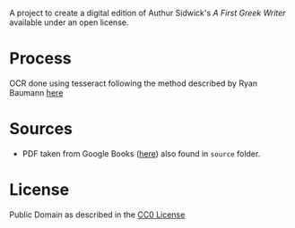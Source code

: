A project to create a digital edition of Authur Sidwick's *A First Greek Writer* available under an open license. 

# Process

OCR done using tesseract following the method described by Ryan Baumann [here](https://ryanfb.xyz/etc/2014/11/13/command_line_ocr_on_mac_os_x.html)

# Sources

* PDF taken from Google Books ([here](https://books.googleusercontent.com/books/content?req=AKW5QadehGUHJYsWBeuXEwt2Mb-_9v6KVbeRqwMhMpMd4C3VACh21xEfua0NA4Fyaj5bUDGMyAQXL_5ucipzlZUyt3x_tQROAiJS4sh-Mw9ZnNaBgqedMqXUBzG-WLif3jBqmZwsPvne-20jxlyM7nuIaTx93Vo6IibslSysfB7jfdPg3D-_B9jPWVb8G850PfqGkmfcOGWk9PTo9dN58WDlwGZgob_rDtMj4-yIjGwZODL2QS2pBbKwgW2t6E5egY7NcvsjeT67Renuz_KV8ullj33D0oqgqedtVH01Sr6HD0geYwISASI)) also found in `source` folder.

# License

Public Domain as described in the [CC0 License](https://creativecommons.org/publicdomain/zero/1.0/)  